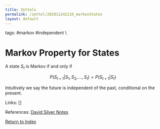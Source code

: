```yaml
---
title: Zettels
permalink: /zettel/202011242210_markovStates
layout: default
---
```

tags: #markov #independent \

# Markov Property for States

A state $S_t$ is Markov if and only if

$$
P ( S_{t+1} | S_1, S_2, \dots, S_t) = P ( S_{t+1} | S_t )
$$

Intuitively we say the future is independent of the past, conditional on the present.

Links: []

References: [David Silver Notes](https://www.davidsilver.uk/wp-content/uploads/2020/03/MDP.pdf)

[Return to Index](index)